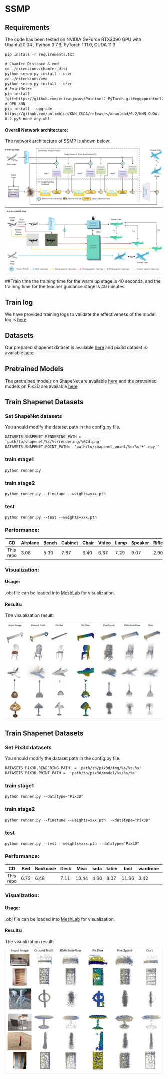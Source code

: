 # SSMP


## Requirements
The code has been tested on NVIDIA GeForce RTX3090 GPU with Ubantu20.04 , Python 3.7.9, PyTorch 1.11.0, CUDA 11.3

```
pip install -r requirements.txt
```

```
# Chamfer Distance & emd
cd ./extensions/chamfer_dist
python setup.py install --user
cd ./extensions/emd
python setup.py install --user
# PointNet++
pip install "git+https://github.com/erikwijmans/Pointnet2_PyTorch.git#egg=pointnet2_ops&subdirectory=pointnet2_ops_lib"
# GPU kNN
pip install --upgrade https://github.com/unlimblue/KNN_CUDA/releases/download/0.2/KNN_CUDA-0.2-py3-none-any.whl
```
#### Overall Network architecture:
The network architecture of SSMP is shown below:
<p float="left">
    <img src="img/model.png"/>
</p>

##Train time
the training time for the warm up stage is 40 seconds, and the training time for the teacher guidance stage is 40 minutes

## Train log
We have provided training logs to validate the effectiveness of the model. log is [here](https://drive.google.com/file/d/165rSEbKtlWyyxyxvE_S_7ZVTO8ArUYxc/view?usp=drive_link)

## Datasets
Our prepared shapenet dataset is available [here](https://drive.google.com/file/d/1I0phYe60FHLj3rQcJGl0BN5RLPVCqSh5/view?usp=sharing) and pix3d dataset is available [here](https://drive.google.com/file/d/1O1XTTTX1LKj0eO1kT6HS_A0YAKbv8AOw/view?usp=drive_link)

## Pretrained Models
The pretrained models on ShapeNet are available [here](https://drive.google.com/file/d/1MZC-eUi3POu1XFFI2yTzBD_AeDVfg7q3/view?usp=sharing) and the pretrained models on Pix3D are available [here](https://drive.google.com/file/d/1NQpxv6VswQfgEr1NZ1wi5dLW40F41KR8/view?usp=sharing) 

## Train Shapenet Datasets

### Set ShapeNet datasets
You should modify the dataset path in the config.py file.
```
DATASETS.SHAPENET.RENDERING_PATH = 'path/to/shapenet/%s/%s/rendering/%02d.png'
DATASETS.SHAPENET.POINT_PATH=  'path/to/shapenet_point/%s/%s'+'.npy''
```

### train stage1
```
python runner.py
```
### train stage2
```
python runner.py --finetune --weights=xxx.pth
```
### test 
```
python runner.py --test --weights=xxx.pth
```
### Performance:

| CD       | Airplane | Bench | Cabinet | Chair | Video | Lamp | Speaker | Rifle | Sofa | Table | Phone | Vessel | Avg |
|--------------|----------|-------|---------|-------|-------|------|---------|-------|------|-------|-------|--------|-----|
| This repo     | 3.08     | 5.30  |  7.67    |  6.40  | 6.37  | 7.29 | 9.07    | 2.90  | 5.83 | 6.85  | 4.83  | 4.96   | 5.91|

### Visualization:
#### Usage:
.obj  file can be loaded into [MeshLab](https://www.meshlab.net) for visualization. 
#### Results:
The visualization result:
<p float="left">
    <img src="img/shapenet.png"/>
</p>

## Train Shapenet Datasets

### Set Pix3d datasets
You should modify the dataset path in the config.py file.
```
DATASETS.PIX3D.RENDERING_PATH  = 'path/to/pix3d/img/%s/%s.%s'
DATASETS.PIX3D.POINT_PATH =  'path/to/pix3d/model/%s/%s/%s'
```

### train stage1
```
python runner.py --datatype="Pix3D"
```
### train stage2
```
python runner.py --finetune --weights=xxx.pth  --datatype="Pix3D"
```
### test 
```
python runner.py --test --weights=xxx.pth --datatype="Pix3D"
```
### Performance:

| CD       | Bed | Bookcase | Desk | Misc | sofa | table | tool | wardrobe |Avg |
|--------------|----------|-------|---------|-------|-------|------|---------|-------|---|
| This repo     | 6.73     | 6.48  |  7.11    |  13.44  | 4.60  | 8.07 | 11.66    |  3.42  | 6.53 |

### Visualization:
#### Usage:
.obj  file can be loaded into [MeshLab](https://www.meshlab.net) for visualization. 
#### Results:
The visualization result:
<p float="left">
    <img src="img/pix3d.png"/>
</p>
